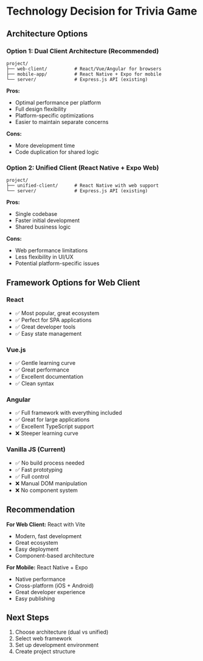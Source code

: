 # Technology Decision for Trivia Game

## Architecture Options

### Option 1: Dual Client Architecture (Recommended)
```
project/
├── web-client/          # React/Vue/Angular for browsers
├── mobile-app/          # React Native + Expo for mobile
└── server/              # Express.js API (existing)
```

**Pros:**
- Optimal performance per platform
- Full design flexibility
- Platform-specific optimizations
- Easier to maintain separate concerns

**Cons:**
- More development time
- Code duplication for shared logic

### Option 2: Unified Client (React Native + Expo Web)
```
project/
├── unified-client/      # React Native with web support
└── server/              # Express.js API (existing)
```

**Pros:**
- Single codebase
- Faster initial development
- Shared business logic

**Cons:**
- Web performance limitations
- Less flexibility in UI/UX
- Potential platform-specific issues

## Framework Options for Web Client

### React
- ✅ Most popular, great ecosystem
- ✅ Perfect for SPA applications
- ✅ Great developer tools
- ✅ Easy state management

### Vue.js
- ✅ Gentle learning curve
- ✅ Great performance
- ✅ Excellent documentation
- ✅ Clean syntax

### Angular
- ✅ Full framework with everything included
- ✅ Great for large applications
- ✅ Excellent TypeScript support
- ❌ Steeper learning curve

### Vanilla JS (Current)
- ✅ No build process needed
- ✅ Fast prototyping
- ✅ Full control
- ❌ Manual DOM manipulation
- ❌ No component system

## Recommendation

**For Web Client:** React with Vite
- Modern, fast development
- Great ecosystem
- Easy deployment
- Component-based architecture

**For Mobile:** React Native + Expo
- Native performance
- Cross-platform (iOS + Android)
- Great developer experience
- Easy publishing

## Next Steps
1. Choose architecture (dual vs unified)
2. Select web framework
3. Set up development environment
4. Create project structure
